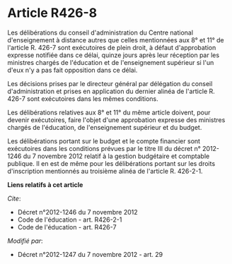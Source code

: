 # Article R426-8

Les délibérations du conseil d'administration du Centre national d'enseignement à distance autres que celles mentionnées aux
8° et 11° de l'article R. 426-7 sont exécutoires de plein droit, à défaut d'approbation expresse notifiée dans ce délai,
quinze jours après leur réception par les ministres chargés de l'éducation et de l'enseignement supérieur si l'un d'eux n'y a
pas fait opposition dans ce délai. 

Les décisions prises par le directeur général par délégation du conseil d'administration et prises en application du dernier
alinéa de l'article R. 426-7 sont exécutoires dans les mêmes conditions. 

Les délibérations relatives aux 8° et 11° du même article doivent, pour devenir exécutoires, faire l'objet d'une approbation
expresse des ministres chargés de l'éducation, de l'enseignement supérieur et du budget. 

Les délibérations portant sur le budget et le compte financier sont exécutoires dans les conditions prévues par le titre III
du décret n° 2012-1246 du 7 novembre 2012 relatif à la gestion budgétaire et comptable publique. Il en est de même pour les
délibérations portant sur les droits d'inscription mentionnés au troisième alinéa de l'article R. 426-2-1.

**Liens relatifs à cet article**

_Cite_:

  - Décret n°2012-1246 du 7 novembre 2012
  - Code de l'éducation - art. R426-2-1
  - Code de l'éducation - art. R426-7

_Modifié par_:

  - Décret n°2012-1247 du 7 novembre 2012 - art. 29

